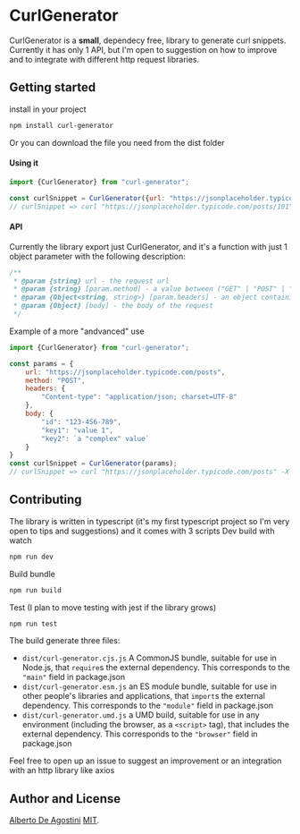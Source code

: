 # CurlGenerator

CurlGenerator is a **small**, dependecy free, library to generate curl snippets.
Currently it has only 1 API, but I'm open to suggestion on how to improve and to integrate with different http request libraries.


## Getting started

install in your project
```bash
npm install curl-generator
```

Or you can download the file you need from the dist folder

#### Using it
```js
import {CurlGenerator} from "curl-generator";

const curlSnippet = CurlGenerator({url: "https://jsonplaceholder.typicode.com/posts/1"}); 
// curlSnippet => curl "https://jsonplaceholder.typicode.com/posts/101"
```

#### API

Currently the library export just CurlGenerator, and it's a function with just 1 object parameter with the following description:
```js
/**
 * @param {string} url - the request url
 * @param {string} [param.method] - a value between ("GET" | "POST" | "PUT" | "PATCH" | "DELETE") it's case insensitive
 * @param {Object<string, string>} [param.headers] - an object containing the headers of the request
 * @param {Object} [body] - the body of the request
 */
```

Example of a more "andvanced" use
```js
import {CurlGenerator} from "curl-generator";

const params = {
    url: "https://jsonplaceholder.typicode.com/posts",
    method: "POST",
    headers: {
        "Content-type": "application/json; charset=UTF-8"
    },
    body: {
        "id": "123-456-789",
        "key1": "value 1",
        "key2": `a "complex" value`
    }
}
const curlSnippet = CurlGenerator(params); 
// curlSnippet => curl "https://jsonplaceholder.typicode.com/posts" -X POST -H "Content-type: application/json; charset=UTF-8" -d "{\"id\":\"123-456-789\",\"key1\":\"value 1\",\"key2\":\"a \\\"complex\\\" value\"}"
```

## Contributing

The library is written in typescript (it's my first typescript project so I'm very open to tips and suggestions) and it comes with 3 scripts
Dev build with watch
```bash
npm run dev
```
Build bundle
```bash
npm run build
```
Test (I plan to move testing with jest if the library grows)
```bash
npm run test
```

The build generate three files:
* `dist/curl-generator.cjs.js`
    A CommonJS bundle, suitable for use in Node.js, that `require`s the external dependency. This corresponds to the `"main"` field in package.json
* `dist/curl-generator.esm.js`
    an ES module bundle, suitable for use in other people's libraries and applications, that `import`s the external dependency. This corresponds to the `"module"` field in package.json
* `dist/curl-generator.umd.js`
    a UMD build, suitable for use in any environment (including the browser, as a `<script>` tag), that includes the external dependency. This corresponds to the `"browser"` field in package.json

Feel free to open up an issue to suggest an improvement or an integration with an http library like axios

## Author and License

[Alberto De Agostini](https://twitter.com/albertodeago88)
[MIT](LICENSE).
